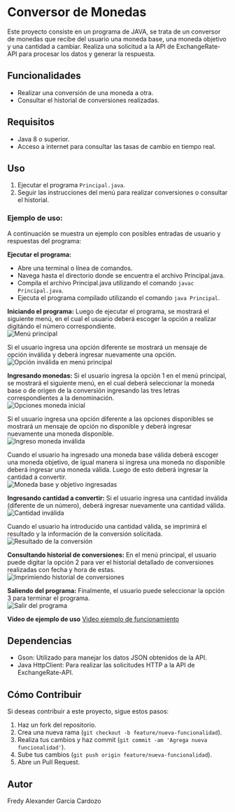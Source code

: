 # Conversor de Monedas
Este proyecto consiste en un programa de JAVA, se trata de un conversor de monedas que recibe del usuario una moneda base, una moneda objetivo y una cantidad a cambiar. Realiza una solicitud a la API de ExchangeRate-API para procesar los datos y generar la respuesta.

## Funcionalidades

- Realizar una conversión de una moneda a otra.
- Consultar el historial de conversiones realizadas.

## Requisitos

- Java 8 o superior.
- Acceso a internet para consultar las tasas de cambio en tiempo real.

## Uso

1. Ejecutar el programa `Principal.java`.
2. Seguir las instrucciones del menú para realizar conversiones o consultar el historial.

### Ejemplo de uso:

A continuación se muestra un ejemplo con posibles entradas de usuario y respuestas del programa:

 **Ejecutar el programa:**
   - Abre una terminal o línea de comandos.
   - Navega hasta el directorio donde se encuentra el archivo Principal.java.
   - Compila el archivo Principal.java utilizando el comando `javac Principal.java`.
   - Ejecuta el programa compilado utilizando el comando `java Principal`.
     
 **Iniciando el programa:**
Luego de ejecutar el programa, se mostrará el siguiente menú, en el cual el usuario deberá escoger la opción a realizar digitándo el número correspondiente.<br>
![Menú principal](recursos/Menu_principal.png)

Si el usuario ingresa una opción diferente se mostrará un mensaje de opción inválida y deberá ingresar nuevamente una opción.<br>
![Opción inválida en menú principal](recursos/Opcion_Invalida.png)

 **Ingresando monedas:**
 Si el usuario ingresa la opción 1 en el menú principal, se mostrará el siguiente menú, en el cual deberá seleccionar la moneda base o de origen de la conversión ingresando las tres letras correspondientes a la denominación.<br> 
![Opciones moneda inicial](recursos/Cambiar_moneda.png)

Si el usuario ingresa una opción diferente a las opciones disponibles se mostrará un mensaje de opción no disponible y deberá ingresar nuevamente una moneda disponible.<br>
![Ingreso moneda inválida](recursos/moneda_invalida.png)

Cuando el usuario ha ingresado una moneda base válida deberá escoger una moneda objetivo, de igual manera si ingresa una moneda no disponible deberá ingresar una moneda válida. Luego de esto deberá ingresar la cantidad a convertir.<br>
![Moneda base y objetivo ingresadas](recursos/Seleccion_monedas.png)

 **Ingresando cantidad a convertir:**
Si el usuario ingresa una cantidad inválida (diferente de un número), deberá ingresar nuevamente una cantidad válida.<br>
![Cantidad inválida](recursos/cantidad_invalida.png)

Cuando el usuario ha introducido una cantidad válida, se imprimirá el resultado y la información de la conversión solicitada.<br>
![Resultado de la conversión](recursos/resultado_conversion.png)

 **Consultando historial de conversiones:**
En el menú principal, el usuario puede digitar la opción 2 para ver el historial detallado de conversiones realizadas con fecha y hora de estas.<br>
![Imprimiendo historial de conversiones](recursos/imprimir_conversiones.png)

 **Saliendo del programa:**
Finalmente, el usuario puede seleccionar la opción 3 para terminar el programa.<br>
![Salir del programa](recursos/salir.png)

 **Video de ejemplo de uso**
 [Video ejemplo de funcionamiento](https://youtu.be/4cz0l7v_AqU)

## Dependencias

- Gson: Utilizado para manejar los datos JSON obtenidos de la API.
- Java HttpClient: Para realizar las solicitudes HTTP a la API de ExchangeRate-API.

## Cómo Contribuir

Si deseas contribuir a este proyecto, sigue estos pasos:

1. Haz un fork del repositorio.
2. Crea una nueva rama (`git checkout -b feature/nueva-funcionalidad`).
3. Realiza tus cambios y haz commit (`git commit -am 'Agrega nueva funcionalidad'`).
4. Sube tus cambios (`git push origin feature/nueva-funcionalidad`).
5. Abre un Pull Request.

## Autor

Fredy Alexander Garcia Cardozo
